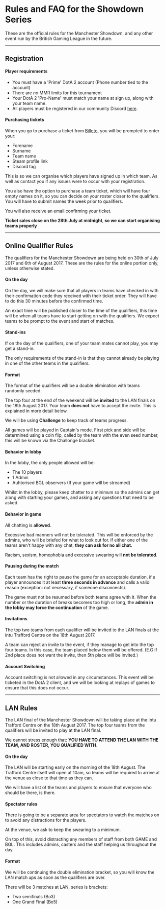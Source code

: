 Rules and FAQ for the Showdown Series
===================


These are the official rules for the Manchester Showdown, and any other event run by the British Gaming League in the future.

----------

Registration 
-------------

#### Player requirements

 - You must have a 'Prime' DotA 2 account (Phone number tied to the account)
 - There are *no* MMR limits for this tournament
 - Your DotA 2 'Pro-Name' must match your name at sign up, along with your team name. 
 - All players must be registered in our community Discord [here](https://discord.gg/b45g8HF).
 
 

#### Purchasing tickets

When you go to purchase a ticket from [Billeto](https://billetto.co.uk/e/the-manchester-showdown-player-signup-tickets-192540), you will be prompted to enter your: 

 - Forename
 - Surname
 - Team name
 - Steam profile link
 - Discord tag

This is so we can organise which players have signed up in which team. As well as contact you if any issues were to occur with your registration.

You also have the option to purchase a team ticket, which will have four empty names on it, so you can decide on your roster closer to the qualifiers. You will have to submit names the week prior to qualifiers.

You will also receive an email confirming your ticket.

**Ticket sales close on the 28th July at midnight, so we can start organising teams properly**

----------


Online Qualifier Rules
-------------------

The qualifiers for the Manchester Showdown are being held on 30th of July 2017 and 6th of August 2017. These are the rules for the online portion only, unless otherwise stated.


#### On the day

On the day, we will make sure that all players in teams have checked in with their confirmation code they received with their ticket order. They will have to do this 30 minutes before the confirmed time.

An exact time will be published closer to the time of the qualifiers, this time will be when all teams have to start getting on with the qualifiers. We expect teams to be prompt to the event and start of matches.

#### Stand-ins

If on the day of the qualifiers, one of your team mates cannot play, you may get a stand-in. 

The only requirements of the stand-in is that they cannot already be playing in one of the other teams in the qualifiers.

#### Format

The format of the qualifiers will be a double elimination with teams randomly seeded. 

The top four at the end of the weekend will be **invited** to the LAN finals on the 18th August 2017. Your team **does not** have to accept the invite. This is explained in more detail below.

We will be using **Challonge** to keep track of teams progress.

All games will be played in Captain's mode.
First pick and side will be determined using a coin flip, called by the team with the even seed number, this will be known via the Challonge bracket.

#### Behavior in lobby

In the lobby, the only people allowed will be: 

 - The 10 players
 - 1 Admin
 - Auhtorised BGL observers (If your game will be streamed)

Whilst in the lobby, please keep chatter to a minimum so the admins can get along with starting your games, and asking any questions that need to be asked.

#### Behavior in game

All chatting is **allowed**.

Excessive bad manners will not be tolerated. This will be enforced by the admins, who will be briefed for what to look out for. If either one of the teams aren't happy with any chat, **they can ask for no all chat.**

Racism, sexism, homophobia and excessive swearing will **not be tolerated**.

#### Pausing during the match

Each team has the right to pause the game for an acceptable duration, if a player announces it at least **three seconds in advance** and calls a valid reason (exception: not necessary, if someone disconnects). 

The game must not be resumed before both teams agree with it. When the number or the duration of breaks becomes too high or long, the **admin in the lobby may force the continuation** of the game. 

#### Invitations

The top two teams from each qualifier will be invited to the LAN finals at the intu Trafford Centre on the 18th August 2017.

A team can reject an invite to the event, if they manage to get into the top four teams. In this case, the team placed below them will be offered. (E.G if 2nd place does not want the invite, then 5th place will be invited.)

#### Account Switching

Account switching is not allowed in any circumstances. This event will be ticketed in the DotA 2 client, and we will be looking at replays of games to ensure that this does not occur.


----------


LAN Rules
-------------

The LAN final of the Manchester Showdown will be taking place at the intu Trafford Centre on the 18th August 2017. The top four teams from the qualifiers will be invited to play at the LAN final. 

We cannot stress enough that: **YOU HAVE TO ATTEND THE LAN WITH THE TEAM, AND ROSTER, YOU QUALIFIED WITH.** 

#### On the day

The LAN will be starting early on the morning of the 18th August. The Trafford Centre itself will open at 10am, so teams will be required to arrive at the venue as close to that time as they can.

We will have a list of the teams and players to ensure that everyone who should be there, is there.

#### Spectator rules

There is going to be a separate area for spectators to watch the matches on to avoid any distractions for the players.

At the venue, we ask to keep the swearing to a minimum. 

On top of this, avoid distracting any members of staff from both GAME and BGL. This includes admins, casters and the staff helping us throughout the day. 

#### Format

We will be continuing the double elimination bracket, so you will know the LAN match ups as soon as the qualifiers are over.

There will be 3 matches at LAN, series is brackets: 

 - Two semifinals (Bo3)
 - One Grand Final (Bo5)
